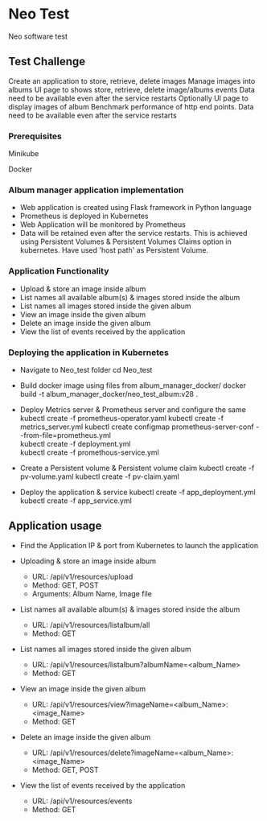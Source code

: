 # Neo Test

Neo software test

## Test Challenge

Create an application to store, retrieve, delete images 
Manage images into albums
UI page to shows store, retrieve, delete image/albums events
Data need to be available even after the service restarts
Optionally UI page to display images of album
Benchmark performance of http end points.
Data need to be available even after the service restarts

### Prerequisites

Minikube 

Docker

### Album manager application implementation

- Web application is created using Flask framework in Python language
- Prometheus is deployed in Kubernetes
- Web Application will be monitored by Prometheus
- Data will be retained even after the service restarts. This is achieved using Persistent Volumes & Persistent Volumes Claims option in kubernetes. Have used 'host path' as Persistent Volume.

### Application Functionality

- Upload & store an image inside album
- List names all available album(s) & images stored inside the album
- List names all images stored inside the given album
- View an image inside the given album
- Delete an image inside the given album
- View the list of events received by the application

### Deploying the application in Kubernetes

- Navigate to Neo_test folder
	cd Neo_test

- Build docker image using files from album_manager_docker/
	docker build -t album_manager_docker/neo_test_album:v28 .

- Deploy Metrics server & Prometheus server and configure the same
	kubectl create -f prometheus-operator.yaml
	kubectl create -f metrics_server.yml
	kubectl create configmap prometheus-server-conf --from-file=prometheus.yml  
	kubectl create -f deployment.yml  
	kubectl create -f promethous-service.yml  

- Create a Persistent volume & Persistent volume claim
	kubectl create -f pv-volume.yaml
	kubectl create -f pv-claim.yaml

- Deploy the application & service
	kubectl create -f app_deployment.yml 
	kubectl create -f app_service.yml

## Application usage

- Find the Application IP & port from Kubernetes to launch the application

- Uploading & store an image inside album
	- URL: /api/v1/resources/upload
	- Method: GET, POST
	- Arguments: Album Name, Image file

- List names all available album(s) & images stored inside the album
	- URL: /api/v1/resources/listalbum/all
	- Method: GET

- List names all images stored inside the given album
	- URL: /api/v1/resources/listalbum?albumName=<album_Name>
	- Method: GET

- View an image inside the given album
	- URL: /api/v1/resources/view?imageName=<album_Name>:<image_Name>
	- Method: GET

- Delete an image inside the given album
	- URL: /api/v1/resources/delete?imageName=<album_Name>:<image_Name>
	- Method: GET, POST

- View the list of events received by the application
	- URL: /api/v1/resources/events
	- Method: GET
		
